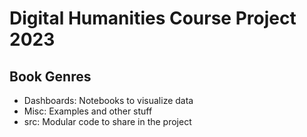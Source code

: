 # Digital Humanities Course Project 2023
## Book Genres 

- Dashboards: Notebooks to visualize data
- Misc: Examples and other stuff
- src: Modular code to share in the project